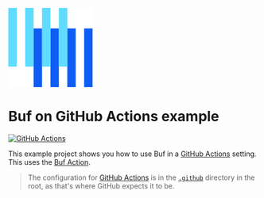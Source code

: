![The Buf logo](https://raw.githubusercontent.com/bufbuild/buf-examples/main/.github/buf-logo.svg)

# Buf on GitHub Actions example

[![GitHub Actions](https://github.com/bufbuild/buf-examples/workflows/CI/badge.svg)](https://github.com/bufbuild/buf-examples/actions?workflow=CI)

This example project shows you how to use Buf in a [GitHub Actions][actions] setting.
This uses the [Buf Action][buf-action].

> The configuration for [GitHub Actions][actions] is in the [`.github`](../.github) directory in the root, as that's where GitHub expects it to be.

[actions]: https://docs.github.com/actions
[buf-action]: https://github.com/marketplace/actions/buf-action
[cli]: https://github.com/bufbuild/buf
